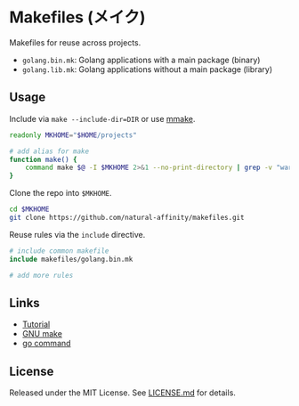 # Makefiles (メイク)

Makefiles for reuse across projects.

* `golang.bin.mk`: Golang applications with a main package (binary)
* `golang.lib.mk`: Golang applications without a main package (library)

## Usage
Include via `make --include-dir=DIR` or use [mmake](https://github.com/tj/mmake).

```bash
readonly MKHOME="$HOME/projects"

# add alias for make 
function make() {
    command make $@ -I $MKHOME 2>&1 --no-print-directory | grep -v "warning"
}
```

Clone the repo into `$MKHOME`.
```bash
cd $MKHOME
git clone https://github.com/natural-affinity/makefiles.git
```

Reuse rules via the `include` directive.

```Makefile
# include common makefile
include makefiles/golang.bin.mk

# add more rules
```

## Links
* [Tutorial](http://makefiletutorial.com/)
* [GNU make](https://www.gnu.org/software/make/manual/make.html)
* [go command](https://golang.org/cmd/go/)

## License
Released under the MIT License. See [LICENSE.md](./LICENSE.md) for details.
